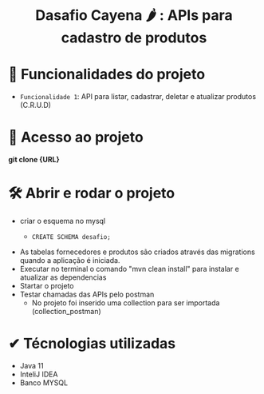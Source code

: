 <h1 align="center"> Dasafio Cayena 🌶️ : APIs para cadastro de produtos </h1>


# :hammer: Funcionalidades do projeto

- `Funcionalidade 1`: API para listar, cadastrar, deletar e atualizar produtos (C.R.U.D)

# 📁 Acesso ao projeto

**git clone {URL}**

# 🛠️ Abrir e rodar o projeto

- criar o esquema no mysql 
  -     CREATE SCHEMA desafio;
- As tabelas fornecedores e produtos são criados através das migrations quando a aplicação é iniciada.
- Executar no terminal o comando "mvn clean install" para instalar e atualizar as dependencias
- Startar o projeto
- Testar chamadas das APIs pelo postman
  - No projeto foi inserido uma collection para ser importada (collection_postman)


# ✔ Técnologias utilizadas

- Java 11
- InteliJ IDEA
- Banco MYSQL
